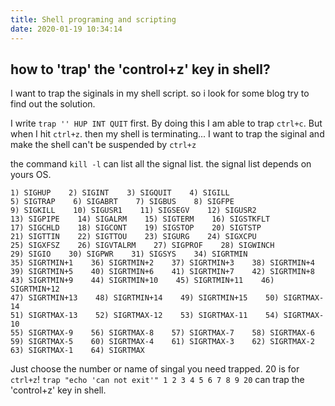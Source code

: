 ```yaml
---
title: Shell programing and scripting
date: 2020-01-19 10:34:14
---
```


## how to 'trap' the 'control+z' key in shell?

I want to trap the siginals in my shell script. so i look for some blog try to find out the solution.

I write `trap '' HUP INT QUIT` first. By doing this I am able to trap `ctrl+c`. But when I hit `ctrl+z`. then my shell is terminating... I want to trap the siginal and make the shell can't be suspended by `ctrl+z`

the command `kill -l` can list all the signal list. the signal list depends on yours OS.

```
1) SIGHUP    2) SIGINT    3) SIGQUIT    4) SIGILL
5) SIGTRAP    6) SIGABRT    7) SIGBUS    8) SIGFPE
9) SIGKILL    10) SIGUSR1    11) SIGSEGV    12) SIGUSR2
13) SIGPIPE    14) SIGALRM    15) SIGTERM    16) SIGSTKFLT
17) SIGCHLD    18) SIGCONT    19) SIGSTOP    20) SIGTSTP
21) SIGTTIN    22) SIGTTOU    23) SIGURG    24) SIGXCPU
25) SIGXFSZ    26) SIGVTALRM    27) SIGPROF    28) SIGWINCH
29) SIGIO    30) SIGPWR    31) SIGSYS    34) SIGRTMIN
35) SIGRTMIN+1    36) SIGRTMIN+2    37) SIGRTMIN+3    38) SIGRTMIN+4
39) SIGRTMIN+5    40) SIGRTMIN+6    41) SIGRTMIN+7    42) SIGRTMIN+8
43) SIGRTMIN+9    44) SIGRTMIN+10    45) SIGRTMIN+11    46) SIGRTMIN+12
47) SIGRTMIN+13    48) SIGRTMIN+14    49) SIGRTMIN+15    50) SIGRTMAX-14
51) SIGRTMAX-13    52) SIGRTMAX-12    53) SIGRTMAX-11    54) SIGRTMAX-10
55) SIGRTMAX-9    56) SIGRTMAX-8    57) SIGRTMAX-7    58) SIGRTMAX-6
59) SIGRTMAX-5    60) SIGRTMAX-4    61) SIGRTMAX-3    62) SIGRTMAX-2
63) SIGRTMAX-1    64) SIGRTMAX 
```

Just choose the number or name of singal you need trapped. 20 is for `ctrl+z`! `trap "echo 'can not exit'" 1 2 3 4 5 6 7 8 9 20` can trap the 'control+z' key in shell.
